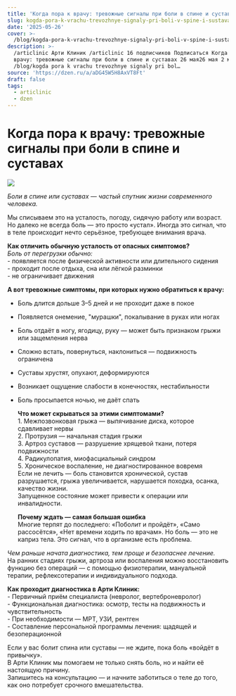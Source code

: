 ```yaml
---
title: 'Когда пора к врачу: тревожные сигналы при боли в спине и суставах'
slug: kogda-pora-k-vrachu-trevozhnye-signaly-pri-boli-v-spine-i-sustavah
date: '2025-05-26'
cover: >-
  /blog/kogda-pora-k-vrachu-trevozhnye-signaly-pri-boli-v-spine-i-sustavah/cover.jpg
description: >-
  /articlinic Арти Клиник /articlinic 16 подписчиков Подписаться Когда пора к
  врачу: тревожные сигналы при боли в спине и суставах 26 мая26 мая 2 мин
  /blog/kogda pora k vrachu trevozhnye signaly pri bol…
source: 'https://dzen.ru/a/aDG45W5H8AxVT8Ft'
draft: false
tags:
  - articlinic
  - dzen
---
```


# Когда пора к врачу: тревожные сигналы при боли в спине и суставах

![](/blog/kogda-pora-k-vrachu-trevozhnye-signaly-pri-boli-v-spine-i-sustavah/img-0.jpg)

_Боли в спине или суставах — частый спутник жизни современного человека._

Мы списываем это на усталость, погоду, сидячую работу или возраст. Но далеко не всегда боль — это просто «устал». Иногда это сигнал, что в теле происходит нечто серьёзное, требующее внимания врача.  
  
**Как отличить обычную усталость от опасных симптомов?**  
_Боль от перегрузки обычно:_  
\- появляется после физической активности или длительного сидения  
\- проходит после отдыха, сна или лёгкой разминки  
\- не ограничивает движения

**А вот тревожные симптомы, при которых нужно обратиться к врачу:**

*   Боль длится дольше 3–5 дней и не проходит даже в покое
    
*   Появляется онемение, "мурашки", покалывание в руках или ногах
    
*   Боль отдаёт в ногу, ягодицу, руку — может быть признаком грыжи или защемления нерва
    
*   Сложно встать, повернуться, наклониться — подвижность ограничена
    
*   Суставы хрустят, опухают, деформируются
    
*   Возникает ощущение слабости в конечностях, нестабильности
    
*   Боль просыпается ночью, не даёт спать  
      
    **Что может скрываться за этими симптомами?**  
    1\. Межпозвонковая грыжа — выпячивание диска, которое сдавливает нервы  
    2\. Протрузия — начальная стадия грыжи  
    3\. Артроз суставов — разрушение хрящевой ткани, потеря подвижности  
    4\. Радикулопатия, миофасциальный синдром  
    5\. Хроническое воспаление, не диагностированное вовремя  
    Если не лечить — боль становится хронической, сустав разрушается, грыжа увеличивается, нарушается походка, осанка, качество жизни.  
    Запущенное состояние может привести к операции или инвалидности.  
      
    **Почему ждать — самая большая ошибка**  
    Многие терпят до последнего: «Поболит и пройдёт», «Само рассосётся», «Нет времени ходить по врачам». Но боль — это не каприз тела. Это сигнал, что в организме есть проблема.
    

_Чем раньше начата диагностика, тем проще и безопаснее лечение._  
На ранних стадиях грыжи, артроза или воспаления можно восстановить функцию без операций — с помощью физиотерапии, мануальной терапии, рефлексотерапии и индивидуального подхода.  
  
**Как проходит диагностика в Арти Клиник:**  
\- Первичный приём специалиста (невролог, вертеброневролог)  
\- Функциональная диагностика: осмотр, тесты на подвижность и чувствительность  
\- При необходимости — МРТ, УЗИ, рентген  
\- Составление персональной программы лечения: щадящей и безоперационной  
  
Если у вас болит спина или суставы — не ждите, пока боль «войдёт в привычку».  
В Арти Клиник мы помогаем не только снять боль, но и найти её настоящую причину.  
Запишитесь на консультацию — и начните заботиться о теле до того, как оно потребует срочного вмешательства.
